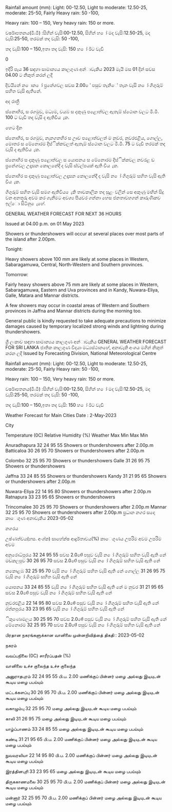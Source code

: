 Rainfall amount (mm): Light: 00-12.50, Light to moderate: 12.50-25, moderate: 25-50, Fairly Heavy rain: 50 -100,

Heavy rain: 100 – 150, Very heavy rain: 150 or more.

වර්ෂාපතනය(මි.මී) :සිහින් වැසි:00-12.50, සිහින් හ ෝ මද වැසි:12.50-25, මද වැසි:25-50, තරමක් තද වැසි: 50 -100,

තද වැසි:100 – 150,ඉතා තද වැසි: 150 හ ෝ ඊට වැඩි

0

ඉදිරි පැය 36 සඳහා සාමාන්‍යය කාලගුණ අන්‍ාවැකිය 2023 මැයි මස 01 දින්‍ සවස 04.00 ට නිකුත් කරන්‍ ලදි

දිවයිනේ න ොන ෝ ප්‍රනේශවල සවස 2.00 ේ පසුව තැනිේ තැන වැසි න ෝ ගිගුරුම් සහිත වැසි ඇතිනේ.

අද රාත්‍රී

ස්නොහිර, ස රගමුව, මධ්‍යම, වයඹ ස දකුණු පළොත්වල ඇතැම් ස්ථොන වලට මි.මී. 100 ට වැඩි තද වැසි ද ඇතිවිය ැක.

හෙට දින

ස්නොහිර, ස රගමුව, නැනගනහිර ස ඌව පළොත්වලත් ම නුවර, නුවරඑළිය, ගොල්ල, මොතර ස මේනොරම දිස්ික්කවලත් ඇතැම් ස්ථොන වලට මි.මී. 75 ට වැඩි තරමක් තද වැසි ද ඇතිවිය ැක.

ස්නොහිර ස දකුණු පළොත්වල ස යොපනය ස මේනොරම දිස්ික්කවල නවරළ ඩ ප්‍රනේශවල උදෑසන කොලනේදී ද වැසි ස්වල්පයක් ඇති විය ැක.

ස්නොහිර ස දකුණු පළොත්වල උදෑසන කොලනේදී ද වැසි න ෝ ගිගුරුම් සහිත වැසි ඇති විය ැක.

ගිගුරුම් සහිත වැසි සමග ඇතිවිය ෙැකි තාවකාලික තද සුළං වලින් සෙ අකුණු මඟින් සිදු වන අනතුරු අවම කර ගැනීමට අවශ්‍ය පියවර ගන්නා හෙස ජනතාවහගන් කාරුණිකව ඉල්ො සිටිනු ෙැහේ.

GENERAL WEATHER FORECAST FOR NEXT 36 HOURS

Issued at 04.00 p.m. on 01 May 2023

Showers or thundershowers will occur at several places over most parts of the island after 2.00pm.

Tonight:

Heavy showers above 100 mm are likely at some places in Western, Sabaragamuwa, Central, North-Western and Southern provinces.

Tomorrow:

Fairly heavy showers above 75 mm are likely at some places in Western, Sabaragamuwa, Eastern and Uva provinces and in Kandy, Nuwara-Eliya, Galle, Matara and Mannar districts.

A few showers may occur in coastal areas of Western and Southern provinces in Jaffna and Mannar districts during the morning too.

General public is kindly requested to take adequate precautions to minimize damages caused by temporary localized strong winds and lightning during thundershowers.

ශ්‍රී ලංකාව සඳහා සාමාන්‍යය කාලගුණ අන්‍ාවැකිය GENERAL WEATHER FORECAST FOR SRI LANKA ජාතික කාලගුණ විදයා මධ්‍යස්ථානහේ, අනාවැකි අංශය මගින් නිකුත් කරන ලදි Issued by Forecasting Division, National Meteorological Centre

Rainfall amount (mm): Light: 00-12.50, Light to moderate: 12.50-25, moderate: 25-50, Fairly Heavy rain: 50 -100,

Heavy rain: 100 – 150, Very heavy rain: 150 or more.

වර්ෂාපතනය(මි.මී) :සිහින් වැසි:00-12.50, සිහින් හ ෝ මද වැසි:12.50-25, මද වැසි:25-50, තරමක් තද වැසි: 50 -100,

තද වැසි:100 – 150,ඉතා තද වැසි: 150 හ ෝ ඊට වැඩි

Weather Forecast for Main Cities Date : 2-May-2023

City

Temperature (0C) Relative Humidity (%) Weather Max Min Max Min

Anuradhapura 32 24 95 55 Showers or thundershowers after 2.00p.m Batticaloa 30 26 95 70 Showers or thundershowers after 2.00p.m

Colombo 32 25 95 70 Showers or thundershowers Galle 31 26 95 75 Showers or thundershowers

Jaffna 33 24 85 55 Showers or thundershowers Kandy 31 21 95 65 Showers or thundershowers after 2.00p.m

Nuwara-Eliya 22 14 95 80 Showers or thundershowers after 2.00p.m Ratnapura 33 23 95 65 Showers or thundershowers

Trincomalee 30 25 95 70 Showers or thundershowers after 2.00p.m Mannar 32 25 95 70 Showers or thundershowers after 2.00p.m ප්‍රධාන නගර සදො කාෙගුණ අනාවැකිය 2023-05-02

නගරය

උෂ්ණත්වය(හස. අංශ්‍ක) සාහේක්ෂ ආර්ද්‍රතාවය(%) කාෙගුණය උපරිම අවම උපරිම අවම

අනුරොධ්‍පුරය 32 24 95 55 සවස 2.00ේ පසුව වැසි න ෝ ගිගුරුම් සහිත වැසි ඇති නේ මඩකලපුව 30 26 95 70 සවස 2.00ේ පසුව වැසි න ෝ ගිගුරුම් සහිත වැසි ඇති නේ

නකොළඹ 32 25 95 70 වැසි න ෝ ගිගුරුම් සහිත වැසි ඇති නේ ගොල්ල 31 26 95 75 වැසි න ෝ ගිගුරුම් සහිත වැසි ඇති නේ

යොපනය 33 24 85 55 වැසි න ෝ ගිගුරුම් සහිත වැසි ඇති නේ ම නුවර 31 21 95 65 සවස 2.00ේ පසුව වැසි න ෝ ගිගුරුම් සහිත වැසි ඇති නේ

නුවරඑළිය 22 14 95 80 සවස 2.00ේ පසුව වැසි න ෝ ගිගුරුම් සහිත වැසි ඇති නේ රත්නපුරය 33 23 95 65 වැසි න ෝ ගිගුරුම් සහිත වැසි ඇති නේ

ිකුණොමලය 30 25 95 70 සවස 2.00ේ පසුව වැසි න ෝ ගිගුරුම් සහිත වැසි ඇති නේ මේනොරම 32 25 95 70 සවස 2.00ේ පසුව වැසි න ෝ ගිගුරුම් සහිත වැසි ඇති නේ

பிரதான நகரங்களுக்கான வானிலை முன்னறிவித்தை் திகதி : 2023-05-02

நகரம்

வவப்பநிலை (0C) சாரீரப்பதன் (%)

வானிலை உச்ச குலைந்த உச்ச குலைந்த

அனுராதபுரம் 32 24 95 55 பி.ப. 2.00 மணிக்குப் பின்னர் மழை அல்லது இடியுடன் கூடிய மழை பபய்யும்

மட்டக்களப்பு 30 26 95 70 பி.ப. 2.00 மணிக்குப் பின்னர் மழை அல்லது இடியுடன் கூடிய மழை பபய்யும்

வகாழும்பு 32 25 95 70 மழை அல்லது இடியுடன் கூடிய மழை பபய்யும்

காலி 31 26 95 75 மழை அல்லது இடியுடன் கூடிய மழை பபய்யும்

யாழ்ப்பாணம் 33 24 85 55 மழை அல்லது இடியுடன் கூடிய மழை பபய்யும்

கண்டி 31 21 95 65 பி.ப. 2.00 மணிக்குப் பின்னர் மழை அல்லது இடியுடன் கூடிய மழை பபய்யும்

நுவவரலியா 22 14 95 80 பி.ப. 2.00 மணிக்குப் பின்னர் மழை அல்லது இடியுடன் கூடிய மழை பபய்யும்

இரத்தினபுரி 33 23 95 65 மழை அல்லது இடியுடன் கூடிய மழை பபய்யும்

திருககாணமலை 30 25 95 70 பி.ப. 2.00 மணிக்குப் பின்னர் மழை அல்லது இடியுடன் கூடிய மழை பபய்யும்

மன்னார் 32 25 95 70 பி.ப. 2.00 மணிக்குப் பின்னர் மழை அல்லது இடியுடன் கூடிய மழை பபய்யும்